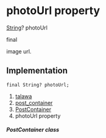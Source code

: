 
<div>

# photoUrl property

</div>


[String](https://api.flutter.dev/flutter/dart-core/String-class.html)?
photoUrl


final




image url.



## Implementation

``` language-dart
final String? photoUrl;
```







1.  [talawa](../../index.html)
2.  [post_container](../../widgets_post_container/)
3.  [PostContainer](../../widgets_post_container/PostContainer-class.html)
4.  photoUrl property

##### PostContainer class







